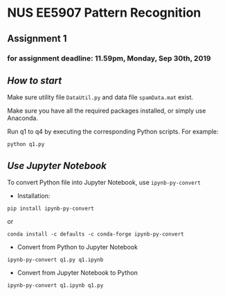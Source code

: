 # NUS EE5907 Pattern Recognition
## Assignment 1
### for assignment deadline: 11.59pm, Monday, Sep 30th, 2019

## *How to start*
Make sure utility file `DataUtil.py` and data file `spamData.mat` exist.

Make sure you have all the required packages installed, or simply use Anaconda.

Run q1 to q4 by executing the corresponding Python scripts.
For example:
```
python q1.py
```

## *Use Jupyter Notebook*
To convert Python file into Jupyter Notebook, use `ipynb-py-convert`

* Installation: 
```
pip install ipynb-py-convert
```

or

```
conda install -c defaults -c conda-forge ipynb-py-convert
```

* Convert from Python to Jupyter Notebook
```
ipynb-py-convert q1.py q1.ipynb
```

* Convert from Jupyter Notebook to Python
```
ipynb-py-convert q1.ipynb q1.py 
```
